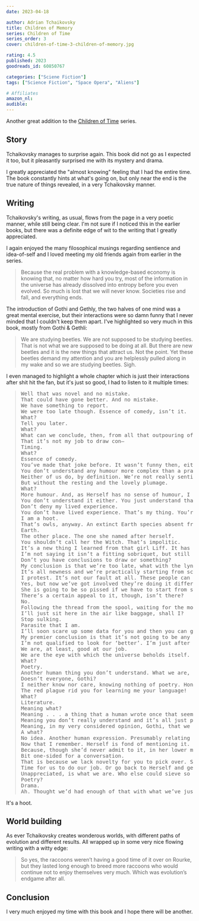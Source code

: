 ```yaml
---
date: 2023-04-18

author: Adrian Tchaikovsky
title: Children of Memory
series: Children of Time
series_order: 3
cover: children-of-time-3-children-of-memory.jpg

rating: 4.5
published: 2023
goodreads_id: 60850767

categories: ["Sciene Fiction"]
tags: ["Science Fiction", "Space Opera", "Aliens"]

# Affiliates
amazon_nl: 
audible: 
---
```


Another great addition to the [Children of Time](../series/children-of-time.md) series.

<!-- more -->

## Story

Tchaikovsky manages to surprise again. This book did not go as I expected it too, but it pleasantly surprised me with its mystery and drama.

I greatly appreciated the "almost knowing" feeling that I had the entire time. The book constantly hints at what's going on, but only near the end is the true nature of things revealed, in a very Tchaikovsky manner.

## Writing

Tchaikovsky's writing, as usual, flows from the page in a very poetic manner, while still being clear. I'm not sure if I noticed this in the earlier books, but there was a definite edge of wit to the writing that I greatly appreciated.

I again enjoyed the many filosophical musings regarding sentience and idea-of-self and I loved meeting my old friends again from earlier in the series.

> Because the real problem with a knowledge-based economy is knowing that, no matter how hard you try, most of the information in the universe has already dissolved into entropy before you even evolved. So much is lost that we will never know. Societies rise and fall, and everything ends.

The introduction of Gothi and Gethly, the two halves of one mind was a great mental exercise, but their interactions were so damn funny that I never minded that I couldn't keep them apart.
I've highlighted so very much in this book, mostly from Gothi & Gethli:

> We are studying beetles.
> We are not supposed to be studying beetles. That is not what we are supposed to be doing at all.
> But there are new beetles and it is the new things that attract us.
> Not the point.
> Yet these beetles demand my attention and you are helplessly pulled along in my wake and so we are studying beetles.
> Sigh.

I even managed to highlight a whole chapter which is just their interactions after shit hit the fan, but it's just so good, I had to listen to it multiple times:

> <pre>Well that was novel and no mistake.
> That could have gone better. And no mistake.
> We have something to report.
> We were too late though. Essence of comedy, isn’t it.
> What?
> Tell you later.
> What?
> What can we conclude, then, from all that outpouring of novelty we’ve just witnessed?
> That it’s not my job to draw con—
> Timing.
> What?
> Essence of comedy.
> You’ve made that joke before. It wasn’t funny then, either.
> You don’t understand any humour more complex than a pratfall.
> Neither of us do, by definition. We’re not really sentient. It’s all just parrot, innit.
> But without the resting and the lovely plumage.
> What?
> More humour. And, as Herself has no sense of humour, I consider myself the sole arbiter on Imir. Even without true selfhood and sentience. By my own estimation, I am a hoot.
> You don’t understand it either. You just understand that it’s a thing. We read about it somewhere. And because I can tell you how it used to work, you think you can do it. But you’re just going through the > motions. Humour is a human thing. Linguistic humour, anyway.
> Don’t deny my lived experience.
> You don’t have lived experience. That’s my thing. You’re just a mental parasite on the new things I learn.
> I am a hoot.
> That’s owls, anyway. An extinct Earth species absent from both Imir and Rourke. I think they have some where the Witch comes from.
> Earth.
> The other place. The one she named after herself.
> You shouldn’t call her the Witch. That’s impolitic.
> It’s a new thing I learned from that girl Liff. It has overwritten previous designations. Hence: she’s now the Witch.
> I’m not saying it isn’t a fitting sobriquet, but still . . .
> Don’t you have conclusions to draw or something?
> My conclusion is that we’re too late, what with the lynching and all. Everything’s degenerated into chaos. Which of course means . . .
> It’s all newness and we’re practically starting from scratch. I know this is what we do but I feel my tolerances being pushed. Everything is changing so quickly down there. We’ve introduced a chaotic element > into a stable system and it’s causing a cascade of errors. Small changes leading to large changes leading to catastrophic ones such as we’ve just witnessed. Although under laboratory conditions I would be able > to follow the ripples back to pinpoint the origin of the change, in this case the various waveforms are interfering with each other to the extent that proper localization is impossible.
> I protest. It’s not our fault at all. These people can get on and die out entirely without our help.
> Yes, but now we’ve got involved they’re doing it differently. This wasn’t the way it would have gone. Perhaps only Same Day, Different Lynchings, but that’s still difference.
> She is going to be so pissed if we have to start from scratch.
> There’s a certain appeal to it, though, isn’t there?
> No.
> Following the thread from the spool, waiting for the moment it deviates from what we remember. It makes me feel curiously fulfilled, Gethli. Doing what I was born for.
> I’ll just sit here in the air like baggage, shall I?
> Stop sulking.
> Parasite that I am.
> I’ll soon scare up some data for you and then you can get back to those conclusions you’re so fond of.
> My premier conclusion is that it’s not going to be any better.
> I’m not qualified to look for ‘better’. I’m just after ‘new’.
> We are, at least, good at our job.
> We are the eye with which the universe beholds itself.
> What?
> Poetry.
> Another human thing you don’t understand. What we are, as I well recall, is just a crust of a thing built up over the things humans left us with. We are little better than very complicated parrots, really. And > all the poetry you mouth you get from me, because it was in the archives back in Rourke. I read and digested it and now you’re deploying it as though it’s some argument-ending rhetorical tool. So don’t go > telling me you understand ‘poetry’. You just repeat the words.
> Doesn’t everyone, Gothi?
> I neither know nor care, knowing nothing of poetry. Honestly, things would have been simpler if we’d never learned how to talk like humans.
> The red plague rid you for learning me your language!
> What?
> Literature.
> Meaning what?
> Meaning . . . a thing that a human wrote once that seems tangentially relevant, by context and linguistic pattern analysis, to the topic of our conversation. So I threw it in there to seem clever.
> Meaning you don’t really understand and it’s all just parrot.
> Meaning, in my very considered opinion, Gothi, that we can’t ever really know if we understand or not. It feels as though we do, up until the point that we’re challenged, and then the focus of our attention > shifts to the challenge and all that complex structure we were working on falls over like a house of cards.
> A what?
> No idea. Another human expression. Presumably relating to unsound structural practices and a violation of the appropriate construction codes. Would we pass the Turing test, Gothi?
> Now that I remember. Herself is fond of mentioning it.
> Because, though she’d never admit to it, in her lower moments she faces the exact same quandary. Does she actually think, to the standards of a human? Or does she believe she does through past programming but in > fact is nothing more than a very complicated difference engine? In the same way, do we think, co-dependent as we are? You with your infallible powers of recollection and recognition, and I with my incisive > analytical faculties? Is that truly enough to account for this conversation we’re having?
> Bit one-sided for a conversation.
> That is because we lack novelty for you to pick over. Speaking of which . . .
> Time for us to do our job. Or go back to Herself and get another ticking off, and we’ve had quite enough of those in the past. Really very, very many of those.
> Unappreciated, is what we are. Who else could sieve so vast a set of data in search of so little, ‘like two blind men looting a bazaar for their own portraits’.
> Poetry?
> Drama.
> Ah. Thought we’d had enough of that with what we’ve just seen. I’ll remember next time.</pre>

It's a hoot.

## World building

As ever Tchaikovsky creates wonderous worlds, with different paths of evolution and different results. All wrapped up in some very nice flowing writing with a witty edge:

> So yes, the raccoons weren’t having a good time of it over on Rourke, but they lasted long enough to breed more raccoons who would continue not to enjoy themselves very much. Which was evolution’s endgame after all.

## Conclusion

I very much enjoyed my time with this book and I hope there will be another.
